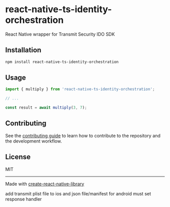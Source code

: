 # react-native-ts-identity-orchestration

React Native wrapper for Transmit Security IDO SDK

## Installation

```sh
npm install react-native-ts-identity-orchestration
```

## Usage

```js
import { multiply } from 'react-native-ts-identity-orchestration';

// ...

const result = await multiply(3, 7);
```

## Contributing

See the [contributing guide](CONTRIBUTING.md) to learn how to contribute to the repository and the development workflow.

## License

MIT

---

Made with [create-react-native-library](https://github.com/callstack/react-native-builder-bob)



add transmit plist file to ios and json file/manifest for android
must set response handler
